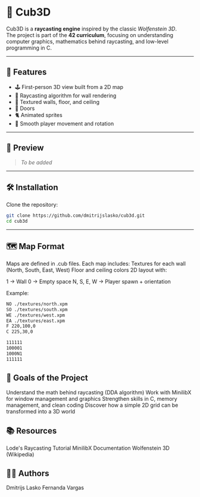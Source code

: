 # 🧊 Cub3D

Cub3D is a **raycasting engine** inspired by the classic *Wolfenstein 3D*.  
The project is part of the **42 curriculum**, focusing on understanding computer graphics, mathematics behind raycasting, and low-level programming in C.

---

## 🚀 Features

- 🕹️ First-person 3D view built from a 2D map  
- 🔦 Raycasting algorithm for wall rendering  
- 🎨 Textured walls, floor, and ceiling  
- 🚪 Doors  
- 🐈 Animated sprites  
- 🎵 Smooth player movement and rotation  

---

## 📸 Preview

> *To be added*

---

## 🛠️ Installation

Clone the repository:

```bash
git clone https://github.com/dmitrijslasko/cub3d.git
cd cub3d
```

---

## 🗺️ Map Format
Maps are defined in .cub files.
Each map includes:
Textures for each wall (North, South, East, West)
Floor and ceiling colors
2D layout with:

1 → Wall
0 → Empty space
N, S, E, W → Player spawn + orientation

Example:
```bash
NO ./textures/north.xpm
SO ./textures/south.xpm
WE ./textures/west.xpm
EA ./textures/east.xpm
F 220,100,0
C 225,30,0

111111
100001
1000N1
111111
```

## 🎯 Goals of the Project
Understand the math behind raycasting (DDA algorithm)
Work with MinilibX for window management and graphics
Strengthen skills in C, memory management, and clean coding
Discover how a simple 2D grid can be transformed into a 3D world

## 📚 Resources
Lode's Raycasting Tutorial
MinilibX Documentation
Wolfenstein 3D (Wikipedia)

## 👨‍💻 Authors
Dmitrijs Lasko
Fernanda Vargas
